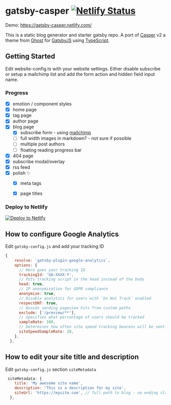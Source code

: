 # gatsby-casper [![Netlify Status](https://api.netlify.com/api/v1/badges/152d2680-84d3-4401-ad1e-fe39d4d046f2/deploy-status)](https://app.netlify.com/sites/databreak/deploys)

Demo: https://gatsby-casper.netlify.com/  

This is a static blog generator and starter gatsby repo. A port of [Casper](https://github.com/TryGhost/Casper) v2 a theme from [Ghost](https://ghost.org/) for [GatsbyJS](https://www.gatsbyjs.org/) using [TypeScript](https://www.typescriptlang.org/).

## Getting Started
Edit website-config.ts with your website settings.
Either disable subscribe or setup a mailchimp list and add the form action and hidden field input name.


### Progress
- [x] emotion / component styles
- [x] home page
- [x] tag page
- [x] author page
- [x] blog page
  - [x] subscribe form - using [mailchimp](https://mailchimp.com)
  - [ ] full width images in markdown? - not sure if possible
  - [ ] multiple post authors
  - [ ] floating reading progress bar
- [x] 404 page
- [x] subscribe modal/overlay
- [x] rss feed
- [x] polish ✨
  - [x] meta tags
  - [x] page titles


### Deploy to Netlify

[![Deploy to Netlify](https://www.netlify.com/img/deploy/button.svg)](https://app.netlify.com/start/deploy?repository=https://github.com/scttcper/gatsby-casper)

## How to configure Google Analytics
Edit `gatsby-config.js` and add your tracking ID


```javascript
{
    resolve: `gatsby-plugin-google-analytics`,
    options: {
      // Here goes your tracking ID
      trackingId: 'UA-XXXX-Y',
      // Puts tracking script in the head instead of the body
      head: true,
      // IP anonymization for GDPR compliance
      anonymize: true,
      // Disable analytics for users with `Do Not Track` enabled
      respectDNT: true,
      // Avoids sending pageview hits from custom paths
      exclude: ['/preview/**'],
      // Specifies what percentage of users should be tracked
      sampleRate: 100,
      // Determines how often site speed tracking beacons will be sent
      siteSpeedSampleRate: 10,
    },
  },
```

## How to edit your site title and description 
Edit `gatsby-config.js` section `siteMetadata`

```javascript
 siteMetadata: {
    title: 'My awesome site name',
    description: 'This is a description for my site',
    siteUrl: 'https://mysite.com', // full path to blog - no ending slash
  },
```
